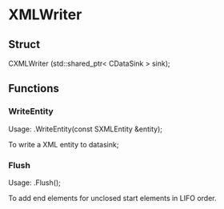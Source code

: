 # XMLWriter

## Struct

CXMLWriter <Writer>(std::shared_ptr< CDataSink > sink);

## Functions

### WriteEntity

Usage:
<Writer>.WriteEntity(const SXMLEntity &entity);

To write a XML entity to datasink;

### Flush

Usage:
<Writer>.Flush();

To add end elements for unclosed start elements in LIFO order.
